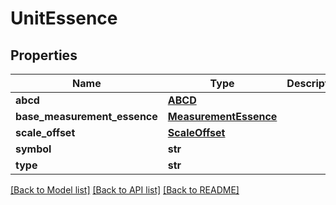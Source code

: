 # UnitEssence

## Properties
Name | Type | Description | Notes
------------ | ------------- | ------------- | -------------
**abcd** | [**ABCD**](ABCD.md) |  | [optional] 
**base_measurement_essence** | [**MeasurementEssence**](MeasurementEssence.md) |  | [optional] 
**scale_offset** | [**ScaleOffset**](ScaleOffset.md) |  | [optional] 
**symbol** | **str** |  | [optional] 
**type** | **str** |  | [optional] 

[[Back to Model list]](../README.md#documentation-for-models) [[Back to API list]](../README.md#documentation-for-api-endpoints) [[Back to README]](../README.md)


